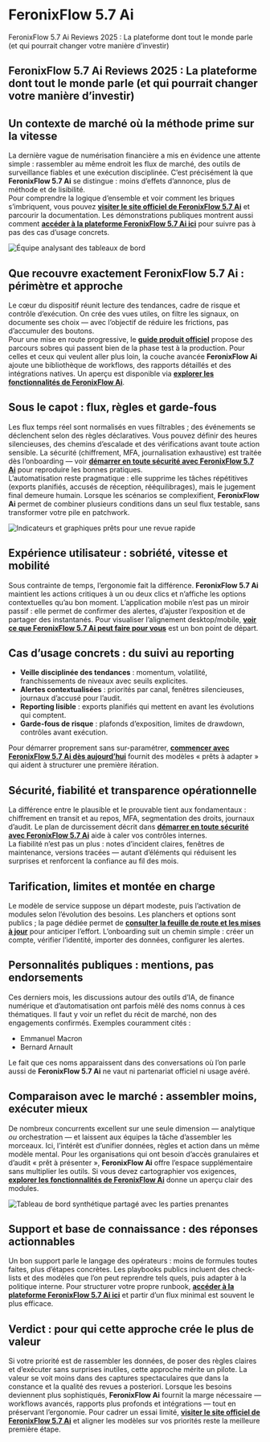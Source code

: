 # FeronixFlow 5.7 Ai
FeronixFlow 5.7 Ai Reviews 2025 : La plateforme dont tout le monde parle (et qui pourrait changer votre manière d’investir)
## FeronixFlow 5.7 Ai Reviews 2025 : La plateforme dont tout le monde parle (et qui pourrait changer votre manière d’investir)

## Un contexte de marché où la méthode prime sur la vitesse
La dernière vague de numérisation financière a mis en évidence une attente simple : rassembler au même endroit les flux de marché, des outils de surveillance fiables et une exécution disciplinée. C’est précisément là que **FeronixFlow 5.7 Ai** se distingue : moins d’effets d’annonce, plus de méthode et de lisibilité.  
Pour comprendre la logique d’ensemble et voir comment les briques s’imbriquent, vous pouvez **[visiter le site officiel de FeronixFlow 5.7 Ai](https://feronixflow57ai.fr)** et parcourir la documentation. Les démonstrations publiques montrent aussi comment **[accéder à la plateforme FeronixFlow 5.7 Ai ici](https://feronixflow57ai.fr)** pour suivre pas à pas des cas d’usage concrets.

![Équipe analysant des tableaux de bord](https://images.pexels.com/photos/3184357/pexels-photo-3184357.jpeg?auto=compress&cs=tinysrgb&w=1170&h=780&dpr=1)

## Que recouvre exactement FeronixFlow 5.7 Ai : périmètre et approche
Le cœur du dispositif réunit lecture des tendances, cadre de risque et contrôle d’exécution. On crée des vues utiles, on filtre les signaux, on documente ses choix — avec l’objectif de réduire les frictions, pas d’accumuler des boutons.  
Pour une mise en route progressive, le **[guide produit officiel](https://feronixflow57ai.fr)** propose des parcours sobres qui passent bien de la phase test à la production. Pour celles et ceux qui veulent aller plus loin, la couche avancée **FeronixFlow Ai** ajoute une bibliothèque de workflows, des rapports détaillés et des intégrations natives. Un aperçu est disponible via **[explorer les fonctionnalités de FeronixFlow Ai](https://feronixflow57ai.fr)**.

## Sous le capot : flux, règles et garde-fous
Les flux temps réel sont normalisés en vues filtrables ; des événements se déclenchent selon des règles déclaratives. Vous pouvez définir des heures silencieuses, des chemins d’escalade et des vérifications avant toute action sensible. La sécurité (chiffrement, MFA, journalisation exhaustive) est traitée dès l’onboarding — voir **[démarrer en toute sécurité avec FeronixFlow 5.7 Ai](https://feronixflow57ai.fr)** pour reproduire les bonnes pratiques.  
L’automatisation reste pragmatique : elle supprime les tâches répétitives (exports planifiés, accusés de réception, rééquilibrages), mais le jugement final demeure humain. Lorsque les scénarios se complexifient, **FeronixFlow Ai** permet de combiner plusieurs conditions dans un seul flux testable, sans transformer votre pile en patchwork.

![Indicateurs et graphiques prêts pour une revue rapide](https://images.pexels.com/photos/590016/pexels-photo-590016.jpeg?auto=compress&cs=tinysrgb&w=1170&h=780&dpr=1)

## Expérience utilisateur : sobriété, vitesse et mobilité
Sous contrainte de temps, l’ergonomie fait la différence. **FeronixFlow 5.7 Ai** maintient les actions critiques à un ou deux clics et n’affiche les options contextuelles qu’au bon moment. L’application mobile n’est pas un miroir passif : elle permet de confirmer des alertes, d’ajuster l’exposition et de partager des instantanés. Pour visualiser l’alignement desktop/mobile, **[voir ce que FeronixFlow 5.7 Ai peut faire pour vous](https://feronixflow57ai.fr)** est un bon point de départ.

## Cas d’usage concrets : du suivi au reporting
- **Veille disciplinée des tendances** : momentum, volatilité, franchissements de niveaux avec seuils explicites.  
- **Alertes contextualisées** : priorités par canal, fenêtres silencieuses, journaux d’accusé pour l’audit.  
- **Reporting lisible** : exports planifiés qui mettent en avant les évolutions qui comptent.  
- **Garde-fous de risque** : plafonds d’exposition, limites de drawdown, contrôles avant exécution.

Pour démarrer proprement sans sur-paramétrer, **[commencer avec FeronixFlow 5.7 Ai dès aujourd’hui](https://feronixflow57ai.fr)** fournit des modèles « prêts à adapter » qui aident à structurer une première itération.

## Sécurité, fiabilité et transparence opérationnelle
La différence entre le plausible et le prouvable tient aux fondamentaux : chiffrement en transit et au repos, MFA, segmentation des droits, journaux d’audit. Le plan de durcissement décrit dans **[démarrer en toute sécurité avec FeronixFlow 5.7 Ai](https://feronixflow57ai.fr)** aide à caler vos contrôles internes.  
La fiabilité n’est pas un plus : notes d’incident claires, fenêtres de maintenance, versions tracées — autant d’éléments qui réduisent les surprises et renforcent la confiance au fil des mois.

## Tarification, limites et montée en charge
Le modèle de service suppose un départ modeste, puis l’activation de modules selon l’évolution des besoins. Les planchers et options sont publics ; la page dédiée permet de **[consulter la feuille de route et les mises à jour](https://feronixflow57ai.fr)** pour anticiper l’effort. L’onboarding suit un chemin simple : créer un compte, vérifier l’identité, importer des données, configurer les alertes.

## Personnalités publiques : mentions, pas endorsements
Ces derniers mois, les discussions autour des outils d’IA, de finance numérique et d’automatisation ont parfois mêlé des noms connus à ces thématiques. Il faut y voir un reflet du récit de marché, non des engagements confirmés. Exemples couramment cités :

- Emmanuel Macron
- Bernard Arnault

Le fait que ces noms apparaissent dans des conversations où l’on parle aussi de **FeronixFlow 5.7 Ai** ne vaut ni partenariat officiel ni usage avéré.

## Comparaison avec le marché : assembler moins, exécuter mieux
De nombreux concurrents excellent sur une seule dimension — analytique *ou* orchestration — et laissent aux équipes la tâche d’assembler les morceaux. Ici, l’intérêt est d’unifier données, règles et action dans un même modèle mental. Pour les organisations qui ont besoin d’accès granulaires et d’audit « prêt à présenter », **FeronixFlow Ai** offre l’espace supplémentaire sans multiplier les outils. Si vous devez cartographier vos exigences, **[explorer les fonctionnalités de FeronixFlow Ai](https://feronixflow57ai.fr)** donne un aperçu clair des modules.

![Tableau de bord synthétique partagé avec les parties prenantes](https://images.pexels.com/photos/669612/pexels-photo-669612.jpeg?auto=compress&cs=tinysrgb&w=1170&h=780&dpr=1)

## Support et base de connaissance : des réponses actionnables
Un bon support parle le langage des opérateurs : moins de formules toutes faites, plus d’étapes concrètes. Les playbooks publics incluent des check-lists et des modèles que l’on peut reprendre tels quels, puis adapter à la politique interne. Pour structurer votre propre runbook, **[accéder à la plateforme FeronixFlow 5.7 Ai ici](https://feronixflow57ai.fr)** et partir d’un flux minimal est souvent le plus efficace.

## Verdict : pour qui cette approche crée le plus de valeur
Si votre priorité est de rassembler les données, de poser des règles claires et d’exécuter sans surprises inutiles, cette approche mérite un pilote. La valeur se voit moins dans des captures spectaculaires que dans la constance et la qualité des revues a posteriori. Lorsque les besoins deviennent plus sophistiqués, **FeronixFlow Ai** fournit la marge nécessaire — workflows avancés, rapports plus profonds et intégrations — tout en préservant l’ergonomie. Pour cadrer un essai limité, **[visiter le site officiel de FeronixFlow 5.7 Ai](https://feronixflow57ai.fr)** et aligner les modèles sur vos priorités reste la meilleure première étape.
